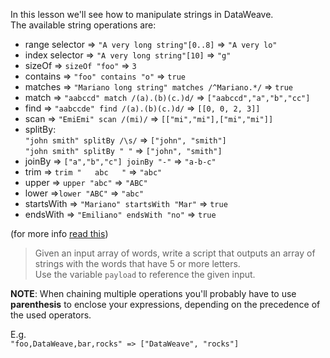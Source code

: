 In this lesson we'll see how to manipulate strings in DataWeave.<br/>
The available string operations are: <br/>

* range selector => `"A very long string"[0..8]` => `"A very lo"`
* index selector => `"A very long string"[10]` => `"g"`
* sizeOf => `sizeOf "foo"` => `3`
* contains => `"foo" contains "o"` => `true`
* matches => `"Mariano long string" matches /^Mariano.*/` => `true`
* match => `"aabccd" match /(a).(b)(c.)d/` => `["aabccd","a","b","cc"]`
* find => `"aabccde" find /(a).(b)(c.)d/` => `[[0, 0, 2, 3]]`
* scan => `"EmiEmi" scan /(mi)/` => `[["mi","mi"],["mi","mi"]]`
* splitBy: <br/>
`"john smith" splitBy /\s/` => `["john", "smith"]`<br/>
`"john smith" splitBy " "` => `["john", "smith"]`
* joinBy => `["a","b","c"] joinBy "-"` => `"a-b-c"`
* trim => `trim "   abc   "` => `"abc"`
* upper => `upper "abc"` => `"ABC"`
* lower =>`lower "ABC"` => `"abc"`
* startsWith => `"Mariano" startsWith "Mar"` => `true`
* endsWith => `"Emiliano" endsWith "no"` => `true`

(for more info [read this](https://docs.mulesoft.com/mule-user-guide/v/3.7/dataweave-reference-documentation#string))

>Given an input array of words, write a script that outputs an array of strings with the words that have 5 or more letters.<br/>
Use the variable `payload` to reference the given input.

**NOTE**: When chaining multiple operations you'll probably have to use **parenthesis** to enclose your expressions, depending on the precedence of the used operators.

E.g. <br/>
`"foo,DataWeave,bar,rocks" => ["DataWeave", "rocks"]`
